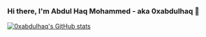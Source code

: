 ### Hi there, I'm Abdul Haq Mohammed - aka 0xabdulhaq 👋

<!--
**0xabdulhaq/0xabdulhaq** is a ✨ _special_ ✨ repository because its `README.md` (this file) appears on your GitHub profile.

Here are some ideas to get you started:

- 🔭 I’m currently working on ...
- 🌱 I’m currently learning ...
- 👯 I’m looking to collaborate on ...
- 🤔 I’m looking for help with ...
- 💬 Ask me about ...
- 📫 How to reach me: ...
- 😄 Pronouns: ...
- ⚡ Fun fact: ...
-->

[![0xabdulhaq's GitHub stats](https://github-readme-stats.vercel.app/api?username=0xabdulhaq&show_icons=true&theme=dracula)](https://github.com/0xabdulhaq/github-readme-stats)
